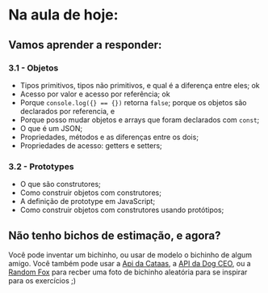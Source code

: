 # Na aula de hoje:

## Vamos aprender a responder:

### 3.1 - Objetos
- Tipos primitivos, tipos não primitivos, e qual é a diferença entre eles; ok
- Acesso por valor e acesso por referência; ok
- Porque `console.log({} == {})` retorna `false`; porque os objetos são declarados por referencia, e 
- Porque posso mudar objetos e arrays que foram declarados com `const`;
- O que é um JSON;
- Propriedades, métodos e as diferenças entre os dois;
- Propriedades de acesso: getters e setters;


### 3.2 - Prototypes
- O que são construtores;
- Como construir objetos com construtores;
- A definição de prototype em JavaScript;
- Como construir objetos com construtores usando protótipos;

## Não tenho bichos de estimação, e agora?
Você pode inventar um bichinho, ou usar de modelo o bichinho de algum amigo. Você também pode usar a [Api da Cataas](https://cataas.com/), a
[API da Dog CEO](https://dog.ceo/dog-api/), ou a [Random Fox](https://randomfox.ca/) para recber uma foto de bichinho aleatória para se inspirar
para os exercícios ;)

